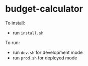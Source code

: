 # budget-calculator

To install:

- run `install.sh`

To run:

- run `dev.sh` for development mode
- run `prod.sh` for deployed mode
